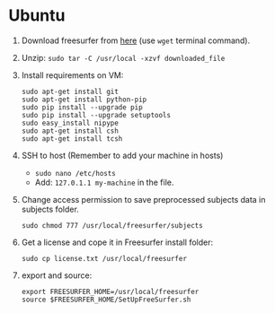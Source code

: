 # Ubuntu
1. Download freesurfer from <a href="https://surfer.nmr.mgh.harvard.edu/fswiki/DownloadAndInstall">here</a> (use `wget` terminal command).
2. Unzip: `sudo tar -C /usr/local -xzvf downloaded_file`
3. Install requirements on VM:
	```sudo apt-get update
	sudo apt-get install git
	sudo apt-get install python-pip
	sudo pip install --upgrade pip
	sudo pip install --upgrade setuptools
	sudo easy_install nipype
	sudo apt-get install csh
	sudo apt-get install tcsh
	```

4. SSH to host (Remember to add your machine in hosts)
     - `sudo nano /etc/hosts`
     - Add: `127.0.1.1 my-machine` in the file.
     
5. Change access permission to save preprocessed subjects data in subjects folder.
	```
	sudo chmod 777 /usr/local/freesurfer/subjects
	```

6. Get a license and cope it in Freesurfer install folder:
	```
	sudo cp license.txt /usr/local/freesurfer
	```

5. export and source:
	```
	export FREESURFER_HOME=/usr/local/freesurfer
	source $FREESURFER_HOME/SetUpFreeSurfer.sh
	```

